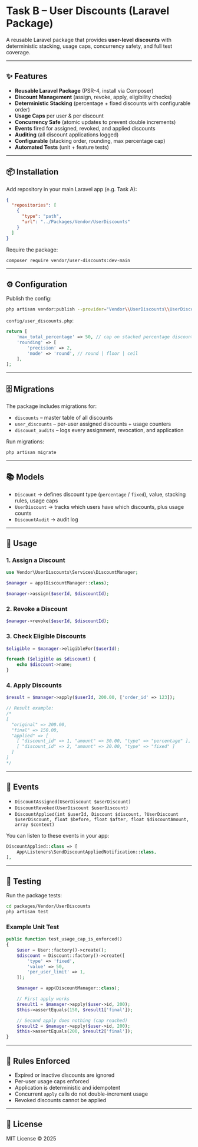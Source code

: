 # Task B – User Discounts (Laravel Package)

A reusable Laravel package that provides **user-level discounts** with deterministic stacking, usage caps, concurrency safety, and full test coverage.

---

## ✨ Features

- **Reusable Laravel Package** (PSR-4, install via Composer)  
- **Discount Management** (assign, revoke, apply, eligibility checks)  
- **Deterministic Stacking** (percentage + fixed discounts with configurable order)  
- **Usage Caps** per user & per discount  
- **Concurrency Safe** (atomic updates to prevent double increments)  
- **Events** fired for assigned, revoked, and applied discounts  
- **Auditing** (all discount applications logged)  
- **Configurable** (stacking order, rounding, max percentage cap)  
- **Automated Tests** (unit + feature tests)  

---

## 📦 Installation

Add repository in your main Laravel app (e.g. Task A):

```json
{
  "repositories": [
    {
      "type": "path",
      "url": "../Packages/Vendor/UserDiscounts"
    }
  ]
}
```

Require the package:

```bash
composer require vendor/user-discounts:dev-main
```

---

## ⚙️ Configuration

Publish the config:

```bash
php artisan vendor:publish --provider="Vendor\\UserDiscounts\\UserDiscountsServiceProvider" --tag="config"
```

`config/user_discounts.php`:

```php
return [
    'max_total_percentage' => 50, // cap on stacked percentage discounts
    'rounding' => [
        'precision' => 2,
        'mode' => 'round', // round | floor | ceil
    ],
];
```

---

## 🗄 Migrations

The package includes migrations for:

- `discounts` – master table of all discounts  
- `user_discounts` – per-user assigned discounts + usage counters  
- `discount_audits` – logs every assignment, revocation, and application  

Run migrations:

```bash
php artisan migrate
```

---

## 📚 Models

- `Discount` → defines discount type (`percentage` / `fixed`), value, stacking rules, usage caps  
- `UserDiscount` → tracks which users have which discounts, plus usage counts  
- `DiscountAudit` → audit log  

---

## 🚀 Usage

### 1. Assign a Discount
```php
use Vendor\UserDiscounts\Services\DiscountManager;

$manager = app(DiscountManager::class);

$manager->assign($userId, $discountId);
```

### 2. Revoke a Discount
```php
$manager->revoke($userId, $discountId);
```

### 3. Check Eligible Discounts
```php
$eligible = $manager->eligibleFor($userId);

foreach ($eligible as $discount) {
    echo $discount->name;
}
```

### 4. Apply Discounts
```php
$result = $manager->apply($userId, 200.00, ['order_id' => 123]);

// Result example:
/*
[
  "original" => 200.00,
  "final" => 150.00,
  "applied" => [
    [ "discount_id" => 1, "amount" => 30.00, "type" => "percentage" ],
    [ "discount_id" => 2, "amount" => 20.00, "type" => "fixed" ]
  ]
]
*/
```

---

## 🎯 Events

- `DiscountAssigned(UserDiscount $userDiscount)`  
- `DiscountRevoked(UserDiscount $userDiscount)`  
- `DiscountApplied(int $userId, Discount $discount, ?UserDiscount $userDiscount, float $before, float $after, float $discountAmount, array $context)`  

You can listen to these events in your app:

```php
DiscountApplied::class => [
    App\Listeners\SendDiscountAppliedNotification::class,
],
```

---

## 🧪 Testing

Run the package tests:

```bash
cd packages/Vendor/UserDiscounts
php artisan test
```

### Example Unit Test

```php
public function test_usage_cap_is_enforced()
{
    $user = User::factory()->create();
    $discount = Discount::factory()->create([
        'type' => 'fixed',
        'value' => 50,
        'per_user_limit' => 1,
    ]);

    $manager = app(DiscountManager::class);

    // First apply works
    $result1 = $manager->apply($user->id, 200);
    $this->assertEquals(150, $result1['final']);

    // Second apply does nothing (cap reached)
    $result2 = $manager->apply($user->id, 200);
    $this->assertEquals(200, $result2['final']);
}
```

---

## 🔐 Rules Enforced

- Expired or inactive discounts are ignored  
- Per-user usage caps enforced  
- Application is deterministic and idempotent  
- Concurrent `apply` calls do not double-increment usage  
- Revoked discounts cannot be applied  

---

## 📜 License

MIT License © 2025
